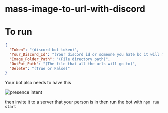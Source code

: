 # mass-image-to-url-with-discord

# To run
```json
{
  "Token": "(discord bot token)",
  "Your_Discord_Id": "(Your discord id or someone you hate bc it will mass message them)",
  "Image_Folder_Path": "(File directory path)",
  "OutPut_Path": "(The file that all the urls will go to)",
  "Delete": "(True or False)"
}
```

Your bot also needs to have this 

![presence intent](https://i.imgur.com/QpT6vxJ.png)

then invite it to a server that your person is in then run the bot with `npm run start`